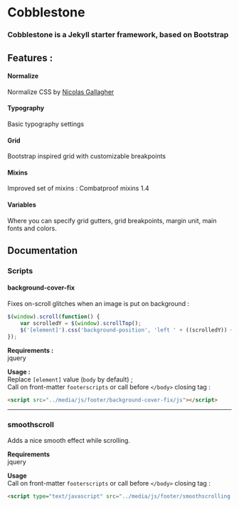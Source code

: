 # Cobblestone 
### Cobblestone is a Jekyll starter framework, based on Bootstrap
## Features :
#### Normalize
Normalize CSS by [Nicolas Gallagher](http://github.com/necolas/)
#### Typography
Basic typography settings
#### Grid
Bootstrap inspired grid with customizable breakpoints
#### Mixins
Improved set of mixins : Combatproof mixins 1.4
#### Variables
Where you can specify grid gutters, grid breakpoints, margin unit, main fonts and colors.

## Documentation

### Scripts

#### background-cover-fix

Fixes on-scroll glitches when an image is put on background :

```javascript
$(window).scroll(function() {
	var scrolledY = $(window).scrollTop();
	$('[element]').css('background-position', 'left ' + ((scrolledY)) + 'px');
});
```

   **Requirements :**  
   jquery   

   **Usage :**  
   Replace `[element]` value (`body` by default) ;  
   Call on front-matter `footerscripts` or call before `</body>` closing tag :   

```html
<script src="../media/js/footer/background-cover-fix/js"></script>
```
---
### smoothscroll

Adds a nice smooth effect while scrolling.

   **Requirements**  
   jquery   
   
   **Usage**  
   Call on front-matter `footerscripts` or call before `</body>` closing tag :   
```html
<script type="text/javascript" src="../media/js/footer/smoothscrolling.js"></script>
```


